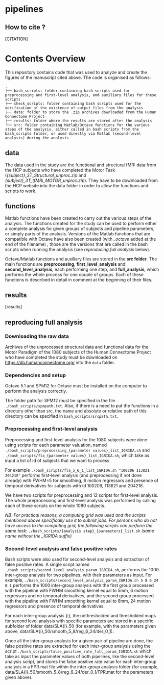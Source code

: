 # pipelines



## How to cite ?

[CITATION]

# Contents Overview
This repository contains code that was used to analyze and create the figures of the manuscript cited above. The code is organised as follows:

```
.
├── bash_scripts: folder containing bash scripts used for preprocessing and first-level analysis, and auxiliary files for these scripts
├── check_scripts: folder containing bash scripts used for the verification of the existence of output files from the analysis
├── data: folder to store the .zip archives downloaded from the Human Connectome Project
├── results: folder where the results are stored after the analysis
└── src: folder containing Matlab/Octave functions for the various steps of the analysis, either called in bash scripts from the bash_scripts folder, or used directly via Matlab (second-level analysis) during the analysis
```

## data

The data used in the study are the functional and structural fMRI data from the HCP subjects who have completed the Motor Task (*{subject}\_3T_Structural_unproc.zip* and *{subject}\_3T_tfMRI_MOTOR_unproc.zip*). They have to be downloaded from the HCP website into the data folder in order to allow the functions and scripts to work.

## functions

Matlab functions have been created to carry out the various steps of the analysis. The functions created for the study can be used to perform either a complete analysis for given groups of subjects and pipeline parameters, or simply parts of the analysis. Versions of the Matlab functions that are compatible with Octave have also been created (with *\_octave* added at the end of the filename) ; those are the versions that are called in the bash scripts when running the analysis (see *reproducing full analysis* below).

Octave/Matlab functions and auxiliary files are stored in the **src folder**. The main functions are **preprocessing**, **first_level_analysis** and **second_level_analysis**, each performing one step, and **full_analysis**, which performs the whole process for one couple of groups. Each of these functions is described in detail in comment at the beginning of their files.

## results

[results]

## reproducing full analysis

### Downloading the raw data

Archives of the unprocessed structural data and functional data for the Motor Paradigm of the 1080 subjects of the Human Connectome Project who have completed the study must be downloaded on https://db.humanconnectome.org/ into the `data` folder.

### Dependencies and setup
Octave 5.1 and SPM12 for Octave must be installed on the computer to perform the analysis correctly.

The folder path for SPM12 must be specified in the file `./bash_scripts/spmpath.txt`. Also, if there is a need to put the functions in a directory other than src, the name and absolute or relative path of this directory can be specified in `bash_scripts/srcpath.txt`.


### Preprocessing and first-level analysis

Preprocessing and first-level analysis for the 1080 subjects were done using scripts for each parameter valuation, named `./bash_scripts/preprocessing_{parameter values}_list_IGRIDA.sh` and `./bash_scripts/fla_{parameter values}_list_IGRIDA.sh`, which take as input a list of id of subjects that we want to process.

For example `./bash_scripts/fla_5_6_1_list_IGRIDA.sh "100206 113821 204218"` performs first-level analysis (and preprocessing if not done already) with FWHM=5 for smoothing, 6 motion regressors and presence of temporal derivatives for subjects with id 100206, 113821 and 204218.

We have two scripts for preprocessing and 12 scripts for first-level analysis. The whole preprocessing and first-level analysis was performed by calling each of these scripts on the whole 1080 subjects.

*NB: For practical reasons, a computing grid was used and the scripts mentioned above specifically use it to submit jobs. For persons who do not have access to the computing grid, the following scripts can perform the same task:* `./bash_scripts/{analysis step}_{parameters}_list.sh` *(same name without the _IGRIDA suffix)*

### Second-level analysis and false positive rates

Bash scripts were also used for second-level analysis and extraction of false positive rates. A single script named `./bash_scripts/second_level_analysis_param_IGRIDA.sh`, performs the 1000 inter-group analysis for two pipelines, with their parameters as input. For example, `./bash_scripts/second_level_analysis_param_IGRIDA.sh 5 8 6 24 0 1` performs the 1000 inter-group analysis with the first group processed with the pipeline with FWHM smoothing kernel equal to 5mm, 6 motion regressors and no temporal derivatives, and the second group processed with the pipeline with FWHM smoothing kernel equal to 8mm, 24 motion regressors and presence of temporal derivatives.

For each inter-group analysis {i}, the unthresholded and thresholded maps for second level analysis with specific parameters are stored in a specific subfolder of folder data/SLA{i}\_50 (for example, with the parameters given above, data/SLA{i}\_50/smooth\_5\_8/reg\_6\_24/der\_0\_1).

Once all the inter-group analysis for a given pair of pipeline are done, the false positive rates are extracted for each inter-group analysis using the script `./bash_scripts/false_positive_rate_full_param_IGRIDA.sh` which take as input the parameter values of both pipelines, like the second-level analysis script, and stores the false positive rate value for each inter-group analysis in a FPR.mat file within the inter-group analysis folder (for example, data/SLA{i}\_50/smooth\_5\_8/reg\_6\_24/der\_0\_1/FPR.mat for the parameters given above).
